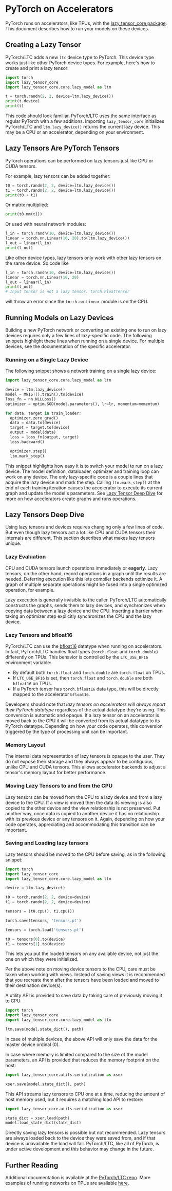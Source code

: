 # PyTorch on Accelerators

PyTorch runs on accelerators, like TPUs, with the
[lazy_tensor_core package](https://github.com/pytorch/ltc/). This document describes
how to run your models on these devices.

## Creating a Lazy Tensor

PyTorch/LTC adds a new `ltc` device type to PyTorch. This device type works just
like other PyTorch device types. For example, here's how to create and
print a lazy tensor:

```python
import torch
import lazy_tensor_core
import lazy_tensor_core.core.lazy_model as ltm

t = torch.randn(2, 2, device=ltm.lazy_device())
print(t.device)
print(t)
```

This code should look familiar. PyTorch/LTC uses the same interface as regular
PyTorch with a few additions. Importing `lazy_tensor_core` initializes PyTorch/LTC
and `ltm.lazy_device()` returns the current lazy device. This may be a CPU or an
accelerator, depending on your environment.

## Lazy Tensors Are PyTorch Tensors

PyTorch operations can be performed on lazy tensors just like CPU or CUDA tensors.

For example, lazy tensors can be added together:

```python
t0 = torch.randn(2, 2, device=ltm.lazy_device())
t1 = torch.randn(2, 2, device=ltm.lazy_device())
print(t0 + t1)
```

Or matrix multiplied:

```python
print(t0.mm(t1))
```

Or used with neural network modules:

```python
l_in = torch.randn(10, device=ltm.lazy_device())
linear = torch.nn.Linear(10, 20).to(ltm.lazy_device())
l_out = linear(l_in)
print(l_out)
```

Like other device types, lazy tensors only work with other lazy tensors on the
same device. So code like

```python
l_in = torch.randn(10, device=ltm.lazy_device())
linear = torch.nn.Linear(10, 20)
l_out = linear(l_in)
print(l_out)
# Input tensor is not a lazy tensor: torch.FloatTensor
```

will throw an error since the `torch.nn.Linear` module is on the CPU.

## Running Models on Lazy Devices

Building a new PyTorch network or converting an existing one to run on lazy
devices requires only a few lines of lazy-specific code. The following snippets
highlight these lines when running on a single device. For multiple devices, see
the documentation of the specific accelerator.

### Running on a Single Lazy Device

The following snippet shows a network training on a single lazy device:

```python
import lazy_tensor_core.core.lazy_model as ltm

device = ltm.lazy_device()
model = MNIST().train().to(device)
loss_fn = nn.NLLLoss()
optimizer = optim.SGD(model.parameters(), lr=lr, momentum=momentum)

for data, target in train_loader:
  optimizer.zero_grad()
  data = data.to(device)
  target = target.to(device)
  output = model(data)
  loss = loss_fn(output, target)
  loss.backward()

  optimizer.step()
  ltm.mark_step()
```

This snippet highlights how easy it is to switch your model to run on a lazy device. The
model definition, dataloader, optimizer and training loop can work on any device.
The only lazy-specific code is a couple lines that acquire the lazy device and
mark the step. Calling
`ltm.mark_step()` at the end of each training
iteration causes the accelerator to execute its current graph and update the
model's parameters. See [Lazy Tensor Deep Dive](#lazy-tensors-deep-dive) for more on
how accelerators create graphs and runs operations.

## Lazy Tensors Deep Dive

Using lazy tensors and devices requires changing only a few lines of code. But
even though lazy tensors act a lot like CPU and CUDA tensors their internals are
different. This section describes what makes lazy tensors unique.

### Lazy Evaluation

CPU and CUDA tensors launch operations immediately or <b>eagerly</b>. Lazy tensors,
on the other hand, record operations in a graph until the results are needed.
Deferring execution like this lets compiler backends optimize it. A graph of
multiple separate operations might be fused into a single optimized operation,
for example.

Lazy execution is generally invisible to the caller. PyTorch/LTC automatically
constructs the graphs, sends them to lazy devices, and synchronizes when
copying data between a lazy device and the CPU. Inserting a barrier when
taking an optimizer step explicitly synchronizes the CPU and the lazy device.

### Lazy Tensors and bfloat16

PyTorch/LTC can use the
[bfloat16](https://en.wikipedia.org/wiki/Bfloat16_floating-point_format)
datatype when running on accelerators. In fact, PyTorch/LTC handles float types
(`torch.float` and `torch.double`) differently on TPUs. This behavior is
controlled by the `LTC_USE_BF16` environment variable:

- By default both `torch.float` and `torch.double` are
`torch.float` on TPUs.
- If `LTC_USE_BF16` is set, then `torch.float` and `torch.double` are both
`bfloat16` on TPUs.
- If a PyTorch tensor has `torch.bfloat16` data type, this will be directly
mapped to the accelerator `bfloat16`.

Developers should note that *lazy tensors on accelerators will always report
their PyTorch datatype* regardless of the actual datatype they're using. This
conversion is automatic and opaque.
If a lazy tensor on an accelerator is moved back to the CPU it will be converted
from its actual datatype to its PyTorch datatype. Depending on how your code
operates, this conversion triggered by the type of processing unit can be
important.

### Memory Layout

The internal data representation of lazy tensors is opaque to the user. They
do not expose their storage and they always appear to be contiguous, unlike
CPU and CUDA tensors. This allows accelerator backends to adjust a tensor's
memory layout for better performance.

### Moving Lazy Tensors to and from the CPU

Lazy tensors can be moved from the CPU to a lazy device and from a lazy device
to the CPU. If a view is moved then the data its viewing is also copied to the
other device and the view relationship is not preserved. Put another way,
once data is copied to another device it has no relationship with its
previous device or any tensors on it. Again, depending on how your code operates,
appreciating and accommodating this transition can be important.

### Saving and Loading lazy tensors

Lazy tensors should be moved to the CPU before saving, as in the following snippet:

```python
import torch
import lazy_tensor_core
import lazy_tensor_core.core.lazy_model as ltm

device = ltm.lazy_device()

t0 = torch.randn(2, 2, device=device)
t1 = torch.randn(2, 2, device=device)

tensors = (t0.cpu(), t1.cpu())

torch.save(tensors, 'tensors.pt')

tensors = torch.load('tensors.pt')

t0 = tensors[0].to(device)
t1 = tensors[1].to(device)
```

This lets you put the loaded tensors on any available device, not just the one on which they were initialized.

Per the above note on moving device tensors to the CPU, care must be taken when
working with views. Instead of saving views it is recommended that you recreate
them after the tensors have been loaded and moved to their destination device(s).

A utility API is provided to save data by taking care of previously moving it
to CPU:

```python
import torch
import lazy_tensor_core
import lazy_tensor_core.core.lazy_model as ltm

ltm.save(model.state_dict(), path)
```

In case of multiple devices, the above API will only save the data for the master
device ordinal (0).

In case where memory is limited compared to the size of the model parameters, an
API is provided that reduces the memory footprint on the host:

```python
import lazy_tensor_core.utils.serialization as xser

xser.save(model.state_dict(), path)
```

This API streams lazy tensors to CPU one at a time, reducing the amount of host
memory used, but it requires a matching load API to restore:

```python
import lazy_tensor_core.utils.serialization as xser

state_dict = xser.load(path)
model.load_state_dict(state_dict)
```

Directly saving lazy tensors is possible but not recommended. Lazy
tensors are always loaded back to the device they were saved from, and if
that device is unavailable the load will fail. PyTorch/LTC, like all of PyTorch,
is under active development and this behavior may change in the future.

## Further Reading

Additional documentation is available at the
[PyTorch/LTC repo](https://github.com/pytorch/ltc/). More examples of running
networks on TPUs are available
[here](https://github.com/pytorch-tpu/examples).

